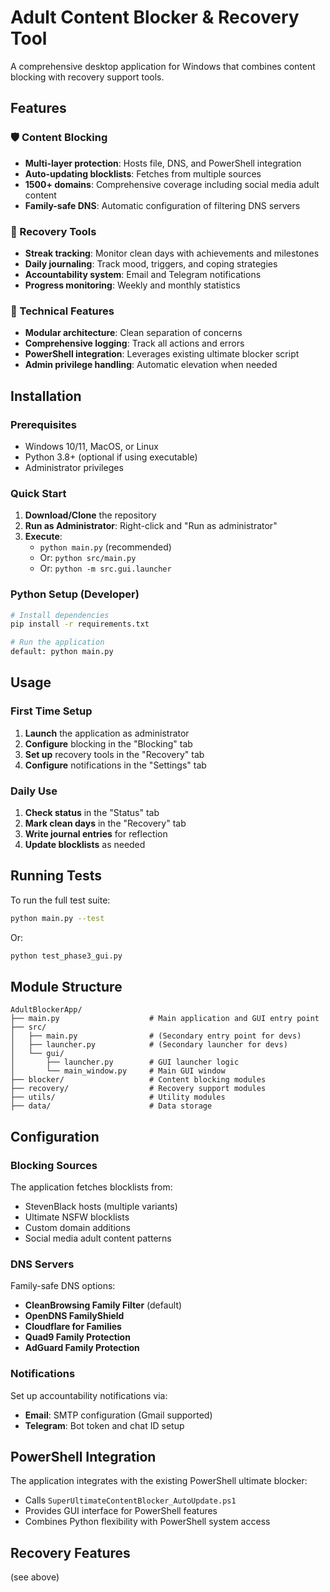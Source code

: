 # Adult Content Blocker & Recovery Tool

A comprehensive desktop application for Windows that combines content blocking with recovery support tools.

## Features

### 🛡️ Content Blocking
- **Multi-layer protection**: Hosts file, DNS, and PowerShell integration
- **Auto-updating blocklists**: Fetches from multiple sources
- **1500+ domains**: Comprehensive coverage including social media adult content
- **Family-safe DNS**: Automatic configuration of filtering DNS servers

### 🎯 Recovery Tools
- **Streak tracking**: Monitor clean days with achievements and milestones
- **Daily journaling**: Track mood, triggers, and coping strategies
- **Accountability system**: Email and Telegram notifications
- **Progress monitoring**: Weekly and monthly statistics

### 🔧 Technical Features
- **Modular architecture**: Clean separation of concerns
- **Comprehensive logging**: Track all actions and errors
- **PowerShell integration**: Leverages existing ultimate blocker script
- **Admin privilege handling**: Automatic elevation when needed

## Installation

### Prerequisites
- Windows 10/11, MacOS, or Linux
- Python 3.8+ (optional if using executable)
- Administrator privileges

### Quick Start

1. **Download/Clone** the repository
2. **Run as Administrator**: Right-click and "Run as administrator"
3. **Execute**:
   - `python main.py` (recommended)
   - Or: `python src/main.py`
   - Or: `python -m src.gui.launcher`

### Python Setup (Developer)
```bash
# Install dependencies
pip install -r requirements.txt

# Run the application
default: python main.py
```

## Usage

### First Time Setup
1. **Launch** the application as administrator
2. **Configure** blocking in the "Blocking" tab
3. **Set up** recovery tools in the "Recovery" tab
4. **Configure** notifications in the "Settings" tab

### Daily Use
1. **Check status** in the "Status" tab
2. **Mark clean days** in the "Recovery" tab
3. **Write journal entries** for reflection
4. **Update blocklists** as needed

## Running Tests

To run the full test suite:
```bash
python main.py --test
```
Or:
```bash
python test_phase3_gui.py
```

## Module Structure
```
AdultBlockerApp/
├── main.py                    # Main application and GUI entry point
├── src/
│   ├── main.py                # (Secondary entry point for devs)
│   ├── launcher.py            # (Secondary launcher for devs)
│   └── gui/
│       ├── launcher.py        # GUI launcher logic
│       └── main_window.py     # Main GUI window
├── blocker/                   # Content blocking modules
├── recovery/                  # Recovery support modules
├── utils/                     # Utility modules
├── data/                      # Data storage
```

## Configuration

### Blocking Sources
The application fetches blocklists from:
- StevenBlack hosts (multiple variants)
- Ultimate NSFW blocklists
- Custom domain additions
- Social media adult content patterns

### DNS Servers
Family-safe DNS options:
- **CleanBrowsing Family Filter** (default)
- **OpenDNS FamilyShield**
- **Cloudflare for Families**
- **Quad9 Family Protection**
- **AdGuard Family Protection**

### Notifications
Set up accountability notifications via:
- **Email**: SMTP configuration (Gmail supported)
- **Telegram**: Bot token and chat ID setup

## PowerShell Integration
The application integrates with the existing PowerShell ultimate blocker:
- Calls `SuperUltimateContentBlocker_AutoUpdate.ps1`
- Provides GUI interface for PowerShell features
- Combines Python flexibility with PowerShell system access

## Recovery Features
(see above)

